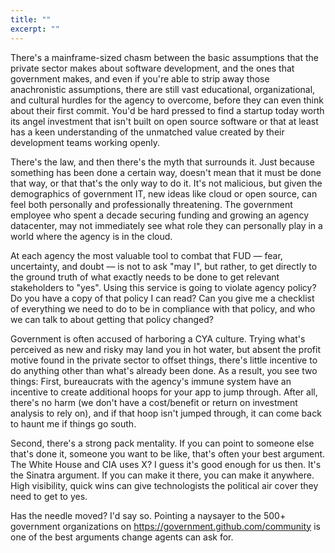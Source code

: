 ```yaml
---
title: ""
excerpt: ""
---
```


There's a mainframe-sized chasm between the basic assumptions that the private sector makes about software development, and the ones that government makes, and even if you're able to strip away those anachronistic assumptions, there are still vast educational, organizational, and cultural hurdles for the agency to overcome, before they can even think about their first commit. You'd be hard pressed to find a startup today worth its angel investment that isn't built on open source software or that at least has a keen understanding of the unmatched value created by their development teams working openly.

There's the law, and then there's the myth that surrounds it. Just because something has been done a certain way, doesn't mean that it must be done that way, or that that's the only way to do it. It's not malicious, but given the demographics of government IT, new ideas like cloud or open source, can feel both personally and professionally threatening. The government employee who spent a decade securing funding and  growing an agency datacenter, may not immediately see what role they can personally play in a world where the agency is in the cloud.

At each agency the most valuable tool to combat that FUD — fear, uncertainty, and doubt — is not to ask "may I", but rather, to get directly to the ground truth of what exactly needs to be done to get relevant stakeholders to "yes". Using this service is going to violate agency policy? Do you have a copy of that policy I can read? Can you give me a checklist of everything we need to do to be in compliance with that policy, and who we can talk to about getting that policy changed?

Government is often accused of harboring a CYA culture. Trying what's perceived as new and risky may land you in hot water, but absent the profit motive found in the private sector to offset things, there's little incentive to do anything other than what's already been done. As a result, you see two things: First, bureaucrats with the agency's immune system have an incentive to create additional hoops for your app to jump through. After all, there's no harm (we don't have a cost/benefit or return on investment analysis to rely on), and if that hoop isn't jumped through, it can come back to haunt me if things go south.

Second, there's a strong pack mentality. If you can point to someone else that's done it, someone you want to be like, that's often your best argument. The White House and CIA uses X? I guess it's good enough for us then. It's the Sinatra argument. If you can make it there, you can make it anywhere. High visibility, quick wins can give technologists the political air cover they need to get to yes.

Has the needle moved? I'd say so. Pointing a naysayer to the 500+ government organizations on https://government.github.com/community is one of the best arguments change agents can ask for.
